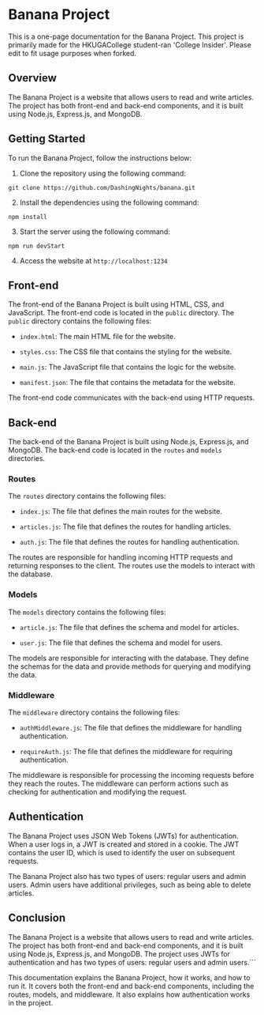 # Banana Project

This is a one-page documentation for the Banana Project. This project is primarily made for the HKUGACollege student-ran 'College Insider'. Please edit to fit usage purposes when forked.

## Overview

The Banana Project is a website that allows users to read and write articles. The project has both front-end and back-end components, and it is built using Node.js, Express.js, and MongoDB.

## Getting Started

To run the Banana Project, follow the instructions below:

1. Clone the repository using the following command:
   
```git clone https://github.com/DashingNights/banana.git```


2. Install the dependencies using the following command:

```npm install```


3. Start the server using the following command:

```npm run devStart```


4. Access the website at `http://localhost:1234`

## Front-end

The front-end of the Banana Project is built using HTML, CSS, and JavaScript. The front-end code is located in the `public` directory. The `public` directory contains the following files:

- `index.html`: The main HTML file for the website.

- `styles.css`: The CSS file that contains the styling for the website.

- `main.js`: The JavaScript file that contains the logic for the website.

- `manifest.json`: The file that contains the metadata for the website.

The front-end code communicates with the back-end using HTTP requests.

## Back-end

The back-end of the Banana Project is built using Node.js, Express.js, and MongoDB. The back-end code is located in the `routes` and `models` directories.

### Routes

The `routes` directory contains the following files:

- `index.js`: The file that defines the main routes for the website.

- `articles.js`: The file that defines the routes for handling articles.

- `auth.js`: The file that defines the routes for handling authentication.

The routes are responsible for handling incoming HTTP requests and returning responses to the client. The routes use the models to interact with the database.

### Models

The `models` directory contains the following files:

- `article.js`: The file that defines the schema and model for articles.

- `user.js`: The file that defines the schema and model for users.

The models are responsible for interacting with the database. They define the schemas for the data and provide methods for querying and modifying the data.

### Middleware

The `middleware` directory contains the following files:

- `authMiddleware.js`: The file that defines the middleware for handling authentication.

- `requireAuth.js`: The file that defines the middleware for requiring authentication.

The middleware is responsible for processing the incoming requests before they reach the routes. The middleware can perform actions such as checking for authentication and modifying the request.

## Authentication

The Banana Project uses JSON Web Tokens (JWTs) for authentication. When a user logs in, a JWT is created and stored in a cookie. The JWT contains the user ID, which is used to identify the user on subsequent requests.

The Banana Project also has two types of users: regular users and admin users. Admin users have additional privileges, such as being able to delete articles.

## Conclusion

The Banana Project is a website that allows users to read and write articles. The project has both front-end and back-end components, and it is built using Node.js, Express.js, and MongoDB. The project uses JWTs for authentication and has two types of users: regular users and admin users.```

This documentation explains the Banana Project, how it works, and how to run it. It covers both the front-end and back-end components, including the routes, models, and middleware. It also explains how authentication works in the project.
